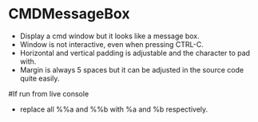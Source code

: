 # CMDMessageBox
- Display a cmd window but it looks like a message box.
- Window is not interactive, even when pressing CTRL-C.
- Horizontal and vertical padding is adjustable and the character to pad with.
- Margin is always 5 spaces but it can be adjusted in the source code quite easily.

#If run from live console
- replace all %%a and %%b with %a and %b respectively.
